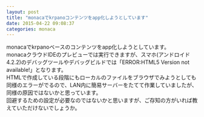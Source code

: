 ```yaml
---
layout: post
title: "monacaでkrpanoコンテンツをapp化しようとしています"
date: 2015-04-22 09:08:37
categories: monaca
---
```

<p>monacaでkrpanoベースのコンテンツをapp化しようとしています。<br>
monacaクラウドIDEのプレビューでは実行できますが、スマホ(アンドロイド4.2.2)のデバッグツールやデバッグビルドでは「ERROR:HTML5 Version not available!」となります。<br>
HTMLで作成している段階にもローカルのファイルをブラウザでみようとしても同様のエラーがでるので、LAN内に簡易サーバーをたてて作業していましたが、同様の原因ではないかと思っています。<br>
回避するための設定が必要なのではないかと思いますが、ご存知の方がいれば教えていただけないでしょうか。</p>

